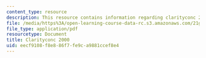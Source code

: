 ```yaml
---
content_type: resource
description: This resource contains information regarding clarityconc 2000.
file: /media/https%3A/open-learning-course-data-rc.s3.amazonaws.com/21g-222-expository-writing-for-bilingual-students-fall-2002/eecf9108f8e886f7fe9ca9881ccef8e4_MIT21G_222F02_clarity2000.pdf
file_type: application/pdf
resourcetype: Document
title: Clarityconc 2000
uid: eecf9108-f8e8-86f7-fe9c-a9881ccef8e4
---
```

